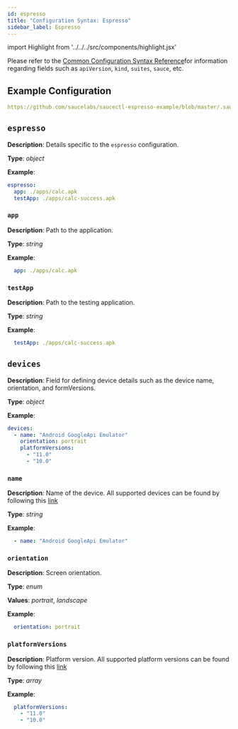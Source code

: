 ```yaml
---
id: espresso
title: "Configuration Syntax: Espresso"
sidebar_label: Espresso
---
```


import Highlight from '../../../src/components/highlight.jsx'

Please refer to the [Common Configuration Syntax Reference](/testrunner-toolkit/configuration/common-syntax)for information regarding fields such as `apiVersion`, `kind`, `suites`, `sauce`, etc.

## Example Configuration

```yaml reference
https://github.com/saucelabs/saucectl-espresso-example/blob/master/.sauce/config.yml
```

## `espresso`

__Description__: Details specific to the `espresso` configuration.

__Type__: *object*

__Example__:
```yaml
espresso:
  app: ./apps/calc.apk
  testApp: ./apps/calc-success.apk
```

### `app`

__Description__: Path to the application.

__Type__: *string*

__Example__:
```yaml
  app: ./apps/calc.apk
```

### `testApp`

__Description__: Path to the testing application.

__Type__: *string*

__Example__:
```yaml
  testApp: ./apps/calc-success.apk
```

## `devices`

__Description__: Field for defining device details such as the device name, orientation, and 
formVersions.

__Type__: *object*

__Example__:
```yaml
devices:
  - name: "Android GoogleApi Emulator"
    orientation: portrait
    platformVersions:
      - "11.0"
      - "10.0"
```

### `name`

__Description__: Name of the device. All supported devices can be found by following this [link](https://app.saucelabs.com/live/web-testing/virtual) 

__Type__: *string*

__Example__:
```yaml
  - name: "Android GoogleApi Emulator"
```

### `orientation`

__Description__: Screen orientation. 

__Type__: *enum*

__Values__: *portrait*, *landscape*

__Example__:
```yaml
  orientation: portrait
```

### `platformVersions`

__Description__: Platform version. All supported platform versions can be found by following this [link](https://app.saucelabs.com/live/web-testing/virtual)

__Type__:  *array*

__Example__:

```yaml
  platformVersions:
    - "11.0"
    - "10.0"
```
